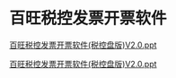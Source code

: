 # 百旺税控发票开票软件
[百旺税控发票开票软件(税控盘版)V2.0.ppt](./aa/baiwang.ppt)


<a href="./baiwang.ppt" target="_blank">百旺税控发票开票软件(税控盘版)V2.0.ppt</a>